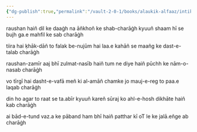 ```yaml
---
{"dg-publish":true,"permalink":"/vault-2-0-1/books/alaukik-alfaaz/intikhab-e-shakeb/raushan-hain-dil-ke-daagh-na-ankhon-ke-shab-charagh/"}
---
```




raushan haiñ dil ke daaġh na āñkhoñ ke shab-charāġh
kyuuñ shaam hī se bujh ga.e mahfil ke sab charāġh

tiira hai ḳhāk-dāñ to falak be-nujūm hai
laa.e kahāñ se maañg ke dast-e-talab charāġh

raushan-zamīr aaj bhī zulmat-nasīb haiñ
tum ne diye haiñ pūchh ke nām-o-nasab charāġh

vo tīrgī hai dasht-e-vafā meñ ki al-amāñ
chamke jo mauj-e-reg to paa.e laqab charāġh

din ho agar to raat se ta.abīr kyuuñ kareñ
sūraj ko ahl-e-hosh dikhāte haiñ kab charāġh

ai bād-e-tund vaz.a ke pāband ham bhī haiñ
patthar kī oT le ke jalā.eñge ab charāġh
